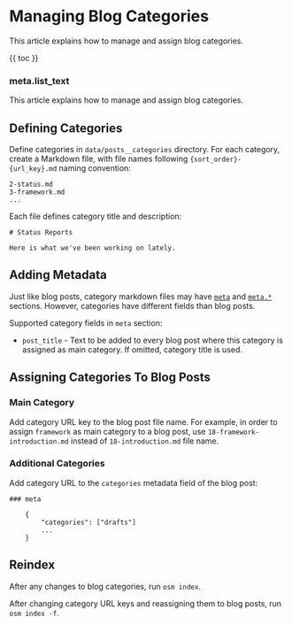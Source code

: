 # Managing Blog Categories

This article explains how to manage and assign blog categories.

{{ toc }}

### meta.list_text

This article explains how to manage and assign blog categories.

## Defining Categories

Define categories in `data/posts__categories` directory. For each category, create a Markdown file, with file names following `{sort_order}-{url_key}.md` naming convention:

    2-status.md
    3-framework.md
    ...

Each file defines category title and description:

    # Status Reports
    
    Here is what we've been working on lately.

## Adding Metadata

Just like blog posts, category markdown files may have [`meta`](../05/19-osmsoftware-writing-blog-posts.md#meta-section) and [`meta.*`](../05/19-osmsoftware-writing-blog-posts.md#meta-sections) sections. However, categories have different fields than blog posts.

Supported category fields in `meta` section:

* `post_title` - Text to be added to every blog post where this category is assigned as main category. If omitted, category title is used. 

## Assigning Categories To Blog Posts

### Main Category

Add category URL key to the blog post file name. For example, in order to assign `framework` as main category to a blog post, use `18-framework-introduction.md` instead of `18-introduction.md` file name.

### Additional Categories

Add category URL to the `categories` metadata field of the blog post:

    ### meta

        {
            "categories": ["drafts"]
            ...
        } 
    
## Reindex

After any changes to blog categories, run `osm index`. 

After changing category URL keys and reassigning them to blog posts, run `osm index -f`.  

